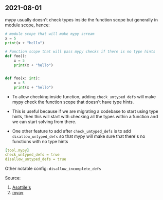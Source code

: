 ## 2021-08-01

mypy usually doesn't check types inside the function scope but generally in module scope, hence:
```python
# module scope that will make mypy scream
x = 5
print(x + "hello")

# Function scope that will pass mypy checks if there is no type hints
def foo():
    x = 5
    print(x + "hello")


def foo(x: int):
    x = 5
    print(x + "hello")
```

- To allow checking inside function, adding `check_untyped_defs` will make mypy check the function scope that doesn't have type hints.

- This is useful because if we are migrating a codebase to start using type hints, then this will start with checking all the types within a function and we can start solving from there.

- One other feature to add after `check_untyped_defs` is to add `disallow_untyped_defs` so that mypy will make sure that there's no functions with no type hints
```yaml
[tool.mypy]
check_untyped_defs = true
disallow_untyped_defs = true
```

Other notable config:
`disallow_incomplete_defs`

Source:
1. [Asottile's](https://www.youtube.com/watch?v=Rk-Y71P_9KE)
2. [mypy](https://mypy.readthedocs.io/en/stable/config_file.html)
